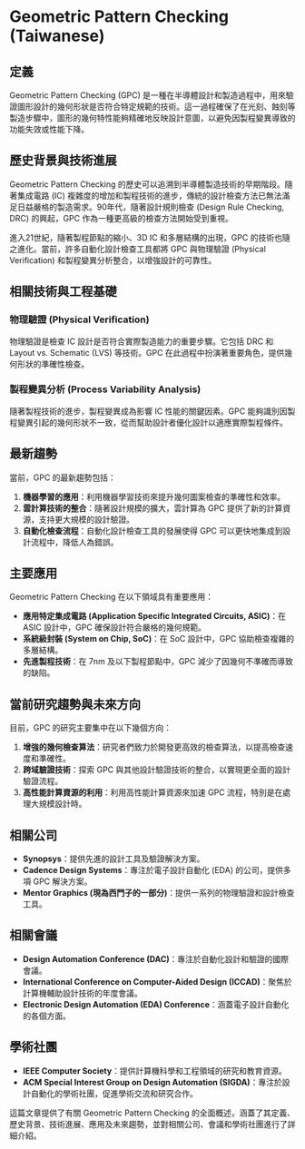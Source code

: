# Geometric Pattern Checking (Taiwanese)

## 定義

Geometric Pattern Checking (GPC) 是一種在半導體設計和製造過程中，用來驗證圖形設計的幾何形狀是否符合特定規範的技術。這一過程確保了在光刻、蝕刻等製造步驟中，圖形的幾何特性能夠精確地反映設計意圖，以避免因製程變異導致的功能失效或性能下降。

## 歷史背景與技術進展

Geometric Pattern Checking 的歷史可以追溯到半導體製造技術的早期階段。隨著集成電路 (IC) 複雜度的增加和製程技術的進步，傳統的設計檢查方法已無法滿足日益嚴格的製造需求。90年代，隨著設計規則檢查 (Design Rule Checking, DRC) 的興起，GPC 作為一種更高級的檢查方法開始受到重視。

進入21世紀，隨著製程節點的縮小、3D IC 和多層結構的出現，GPC 的技術也隨之進化。當前，許多自動化設計檢查工具都將 GPC 與物理驗證 (Physical Verification) 和製程變異分析整合，以增強設計的可靠性。

## 相關技術與工程基礎

### 物理驗證 (Physical Verification)

物理驗證是檢查 IC 設計是否符合實際製造能力的重要步驟。它包括 DRC 和 Layout vs. Schematic (LVS) 等技術。GPC 在此過程中扮演著重要角色，提供幾何形狀的準確性檢查。

### 製程變異分析 (Process Variability Analysis)

隨著製程技術的進步，製程變異成為影響 IC 性能的關鍵因素。GPC 能夠識別因製程變異引起的幾何形狀不一致，從而幫助設計者優化設計以適應實際製程條件。

## 最新趨勢

當前，GPC 的最新趨勢包括：

1. **機器學習的應用**：利用機器學習技術來提升幾何圖案檢查的準確性和效率。
2. **雲計算技術的整合**：隨著設計規模的擴大，雲計算為 GPC 提供了新的計算資源，支持更大規模的設計驗證。
3. **自動化檢查流程**：自動化設計檢查工具的發展使得 GPC 可以更快地集成到設計流程中，降低人為錯誤。

## 主要應用

Geometric Pattern Checking 在以下領域具有重要應用：

- **應用特定集成電路 (Application Specific Integrated Circuits, ASIC)**：在 ASIC 設計中，GPC 確保設計符合嚴格的幾何規範。
- **系統級封裝 (System on Chip, SoC)**：在 SoC 設計中，GPC 協助檢查複雜的多層結構。
- **先進製程技術**：在 7nm 及以下製程節點中，GPC 減少了因幾何不準確而導致的缺陷。

## 當前研究趨勢與未來方向

目前，GPC 的研究主要集中在以下幾個方向：

1. **增強的幾何檢查算法**：研究者們致力於開發更高效的檢查算法，以提高檢查速度和準確性。
2. **跨域驗證技術**：探索 GPC 與其他設計驗證技術的整合，以實現更全面的設計驗證流程。
3. **高性能計算資源的利用**：利用高性能計算資源來加速 GPC 流程，特別是在處理大規模設計時。

## 相關公司

- **Synopsys**：提供先進的設計工具及驗證解決方案。
- **Cadence Design Systems**：專注於電子設計自動化 (EDA) 的公司，提供多項 GPC 解決方案。
- **Mentor Graphics (現為西門子的一部分)**：提供一系列的物理驗證和設計檢查工具。

## 相關會議

- **Design Automation Conference (DAC)**：專注於自動化設計和驗證的國際會議。
- **International Conference on Computer-Aided Design (ICCAD)**：聚焦於計算機輔助設計技術的年度會議。
- **Electronic Design Automation (EDA) Conference**：涵蓋電子設計自動化的各個方面。

## 學術社團

- **IEEE Computer Society**：提供計算機科學和工程領域的研究和教育資源。
- **ACM Special Interest Group on Design Automation (SIGDA)**：專注於設計自動化的學術社團，促進學術交流和研究合作。 

這篇文章提供了有關 Geometric Pattern Checking 的全面概述，涵蓋了其定義、歷史背景、技術進展、應用及未來趨勢，並對相關公司、會議和學術社團進行了詳細介紹。